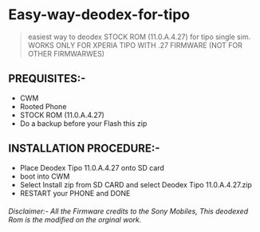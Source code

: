 # Easy-way-deodex-for-tipo

> easiest way to deodex STOCK ROM (11.0.A.4.27) for tipo single sim. WORKS ONLY FOR XPERIA TIPO WITH .27 FIRMWARE (NOT FOR OTHER FIRMWARWES)


## PREQUISITES:-

* CWM
* Rooted Phone
* STOCK ROM (11.0.A.4.27)
* Do a backup before your Flash this zip


## INSTALLATION PROCEDURE:-

* Place Deodex Tipo 11.0.A.4.27 onto SD card
* boot into CWM 
* Select Install zip from SD CARD and select Deodex Tipo 11.0.A.4.27.zip
* RESTART your PHONE and DONE

###### Disclaimer:- All the Firmware credits to the Sony Mobiles, This deodexed Rom is the modified on the orginal work.
